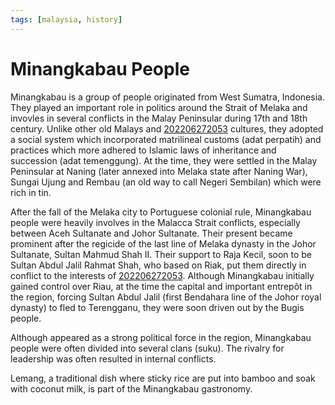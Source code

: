 ```yaml
---
tags: [malaysia, history]
---
```


# Minangkabau People

Minangkabau is a group of people originated from West Sumatra, Indonesia. They played an important role in politics around the Strait of Melaka and invovles in several conflicts in the Malay Peninsular during 17th and 18th century. Unlike other old Malays and [202206272053](202206272053.md) cultures, they adopted a social system which incorporated matrilineal customs (adat perpatih) and practices which more adhered to Islamic laws of inheritance and succession (adat temenggung). At the time, they were settled in the Malay Peninsular at Naning (later annexed into Melaka state after Naning War), Sungai Ujung and Rembau (an old way to call Negeri Sembilan) which were rich in tin.

After the fall of the Melaka city to Portuguese colonial rule, Minangkabau people were heavily involves in the Malacca Strait conflicts, especially between Aceh Sultanate and Johor Sultanate. Their present became prominent after the regicide of the last line of Melaka dynasty in the Johor Sultanate, Sultan Mahmud Shah II. Their support to Raja Kecil, soon to be Sultan Abdul Jalil Rahmat Shah, who based on Riak, put them directly in conflict to the interests of [202206272053](202206272053.md). Although Minangkabau initially gained control over Riau, at the time the capital and important entrepôt in the region, forcing Sultan Abdul Jalil (first Bendahara line of the Johor royal dynasty) to fled to Terengganu, they were soon driven out by the Bugis people.

Although appeared as a strong political force in the region, Minangkabau people were often divided into several clans (suku). The rivalry for leadership was often resulted in internal conflicts.

Lemang, a traditional dish where sticky rice are put into bamboo and soak with coconut milk, is part of the Minangkabau gastronomy.